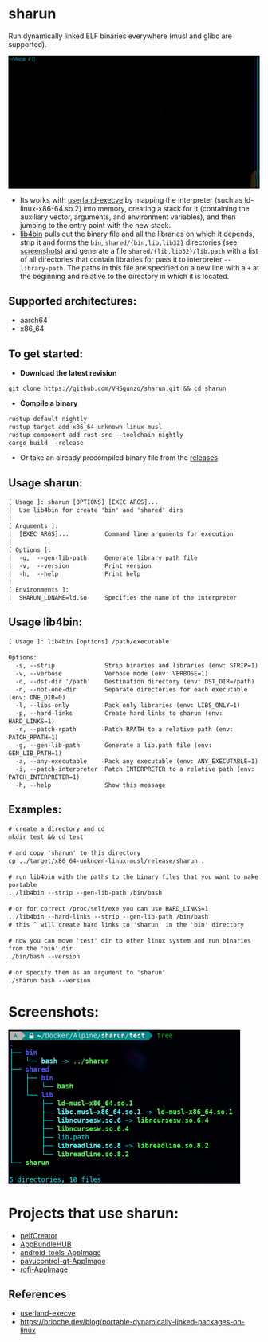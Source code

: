 # sharun
Run dynamically linked ELF binaries everywhere (musl and glibc are supported).

<img src="img/sharun.gif" alt="Tree" style="display: block; margin: 0 auto;">

* Its works with [userland-execve](https://github.com/io12/userland-execve-rust) by mapping the interpreter (such as ld-linux-x86-64.so.2) into memory, creating a stack for it (containing the auxiliary vector, arguments, and environment variables), and then jumping to the entry point with the new stack.
* [lib4bin](https://github.com/VHSgunzo/sharun/blob/main/lib4bin) pulls out the binary file and all the libraries on which it depends, strip it and forms the `bin`, `shared/{bin,lib,lib32}` directories (see [screenshots](https://github.com/VHSgunzo/sharun?tab=readme-ov-file#screenshots)) and generate a file `shared/{lib,lib32}/lib.path` with a list of all directories that contain libraries for pass it to interpreter `--library-path`. The paths in this file are specified on a new line with a `+` at the beginning and relative to the directory in which it is located.

## Supported architectures:
* aarch64
* x86_64

## To get started:
* **Download the latest revision**
```
git clone https://github.com/VHSgunzo/sharun.git && cd sharun
```

* **Compile a binary**
```
rustup default nightly
rustup target add x86_64-unknown-linux-musl
rustup component add rust-src --toolchain nightly
cargo build --release
```
* Or take an already precompiled binary file from the [releases](https://github.com/VHSgunzo/sharun/releases)

## Usage sharun:
```
[ Usage ]: sharun [OPTIONS] [EXEC ARGS]...
|  Use lib4bin for create 'bin' and 'shared' dirs
|
[ Arguments ]:
|  [EXEC ARGS]...          Command line arguments for execution
|
[ Options ]:
|  -g,  --gen-lib-path     Generate library path file
|  -v,  --version          Print version
|  -h,  --help             Print help
|
[ Environments ]:
|  SHARUN_LDNAME=ld.so     Specifies the name of the interpreter
```

## Usage lib4bin:
```
[ Usage ]: lib4bin [options] /path/executable

Options:
  -s, --strip              Strip binaries and libraries (env: STRIP=1)
  -v, --verbose            Verbose mode (env: VERBOSE=1)
  -d, --dst-dir '/path'    Destination directory (env: DST_DIR=/path)
  -n, --not-one-dir        Separate directories for each executable (env: ONE_DIR=0)
  -l, --libs-only          Pack only libraries (env: LIBS_ONLY=1)
  -p, --hard-links         Create hard links to sharun (env: HARD_LINKS=1)
  -r, --patch-rpath        Patch RPATH to a relative path (env: PATCH_RPATH=1)
  -g, --gen-lib-path       Generate a lib.path file (env: GEN_LIB_PATH=1)
  -a, --any-executable     Pack any executable (env: ANY_EXECUTABLE=1)
  -i, --patch-interpreter  Patch INTERPRETER to a relative path (env: PATCH_INTERPRETER=1)
  -h, --help               Show this message
```

## Examples:
```
# create a directory and cd
mkdir test && cd test

# and copy 'sharun' to this directory
cp ../target/x86_64-unknown-linux-musl/release/sharun .

# run lib4bin with the paths to the binary files that you want to make portable
../lib4bin --strip --gen-lib-path /bin/bash

# or for correct /proc/self/exe you can use HARD_LINKS=1
../lib4bin --hard-links --strip --gen-lib-path /bin/bash
# this ^ will create hard links to 'sharun' in the 'bin' directory

# now you can move 'test' dir to other linux system and run binaries from the 'bin' dir
./bin/bash --version

# or specify them as an argument to 'sharun'
./sharun bash --version
```

# Screenshots:
![tree](img/tree.png)

# Projects that use sharun:
* [pelfCreator](https://github.com/xplshn/pelf/blob/pelf-ng/pelfCreator)
* [AppBundleHUB](https://github.com/xplshn/AppBundleHUB)
* [android-tools-AppImage](https://github.com/Samueru-sama/android-tools-AppImage)
* [pavucontrol-qt-AppImage](https://github.com/Samueru-sama/pavucontrol-qt-AppImage)
* [rofi-AppImage](https://github.com/Samueru-sama/rofi-AppImage)

## References
* [userland-execve](https://crates.io/crates/userland-execve)
* https://brioche.dev/blog/portable-dynamically-linked-packages-on-linux
